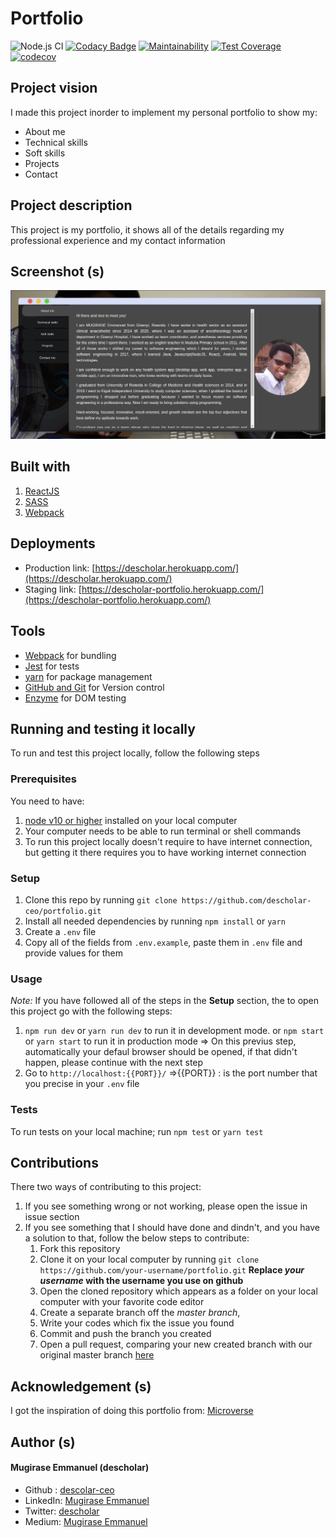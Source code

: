 # Portfolio

![Node.js CI](https://github.com/descholar-ceo/portfolio/workflows/Node.js%20CI/badge.svg)  [![Codacy Badge](https://app.codacy.com/project/badge/Grade/eca05d04d15347a898e20208809c63e9)](https://www.codacy.com/manual/descholar-ceo/portfolio?utm_source=github.com&amp;utm_medium=referral&amp;utm_content=descholar-ceo/portfolio&amp;utm_campaign=Badge_Grade)  [![Maintainability](https://api.codeclimate.com/v1/badges/bac0788cb2075fe809e8/maintainability)](https://codeclimate.com/github/descholar-ceo/portfolio/maintainability)  [![Test Coverage](https://api.codeclimate.com/v1/badges/bac0788cb2075fe809e8/test_coverage)](https://codeclimate.com/github/descholar-ceo/portfolio/test_coverage)  [![codecov](https://codecov.io/gh/descholar-ceo/portfolio/branch/develop/graph/badge.svg)](https://codecov.io/gh/descholar-ceo/portfolio)

## Project vision

I made this project inorder to implement my personal portfolio to show my:
* About me
* Technical skills
* Soft skills
* Projects
* Contact

## Project description

This project is my portfolio, it shows all of the details regarding my professional experience and my contact information

## Screenshot (s)
![](/src/assets/img/portfolio-imgs/portfolio-screenshot.png)

## Built with
1. [ReactJS](https://reactjs.org/)
1. [SASS](https://sass-lang.com/)
1. [Webpack](https://webpack.js.org/)

## Deployments
* Production link: [https://descholar.herokuapp.com/](https://descholar.herokuapp.com/)
* Staging link: [https://descholar-portfolio.herokuapp.com/](https://descholar-portfolio.herokuapp.com/)

## Tools
* [Webpack](https://webpack.js.org/) for bundling
* [Jest](https://jestjs.io/) for tests
* [yarn](https://yarnpkg.com/) for package management
* [GitHub and Git](https://github.com/) for Version control
* [Enzyme](https://enzymejs.github.io/enzyme/docs/installation/) for DOM testing

## Running and testing it locally
To run and test this project locally, follow the following steps

### Prerequisites
You need to have:
1. [node v10 or higher](https://nodejs.org/en/) installed on your local computer
1. Your computer needs to be able to run terminal or shell commands
1. To run this project locally doesn't require to have internet connection, but getting it there requires you to have working internet connection

### Setup
1. Clone this repo by running `git clone https://github.com/descholar-ceo/portfolio.git`
1. Install all needed dependencies by running `npm install` or `yarn`
1. Create a `.env` file
1. Copy all of the fields from `.env.example`, paste them in `.env` file and provide values for them

### Usage
*Note:* If you have followed all of the steps in the __Setup__ section, the to open this project go with the following steps:
1. `npm run dev` or `yarn run dev` to run it in development mode. or `npm start` or `yarn start` to run it in production mode
=> On this previus step, automatically your defaul browser should be opened, if that didn't happen, please continue with the next step
1. Go to `http://localhost:{{PORT}}/`   =>{{PORT}} : is the port number that you precise in your `.env` file

### Tests
To run tests on your local machine; run `npm test` or `yarn test`

## Contributions

There two ways of contributing to this project:

1. If you see something wrong or not working, please open the issue in issue section
1. If you see something that I should have done and dindn't, and you have a solution to that, follow the below steps to contribute:
    1. Fork this repository
    1. Clone it on your local computer by running `git clone https://github.com/your-username/portfolio.git` __Replace *your username* with the username you use on github__
    1. Open the cloned repository which appears as a folder on your local computer with your favorite code editor
    1. Create a separate branch off the *master branch*,
    1. Write your codes which fix the issue you found
    1. Commit and push the branch you created
    1. Open a pull request, comparing your new created branch with our original master branch [here](https://github.com/descholar-ceo/portfolio/)

## Acknowledgement (s)
I got the inspiration of doing this portfolio from:
[Microverse](https://www.microverse.org/)

## Author (s)
#### Mugirase Emmanuel (descholar)
* Github : [descolar-ceo](https://github.com/descholar-ceo)
* LinkedIn: [Mugirase Emmanuel](https://www.linkedin.com/in/mugirase-emmanuel-a90b49143/)
* Twitter: [descholar](https://twitter.com/descholar3)
* Medium: [Mugirase Emmanuel](https://www.medium.com/@emmamugira)
